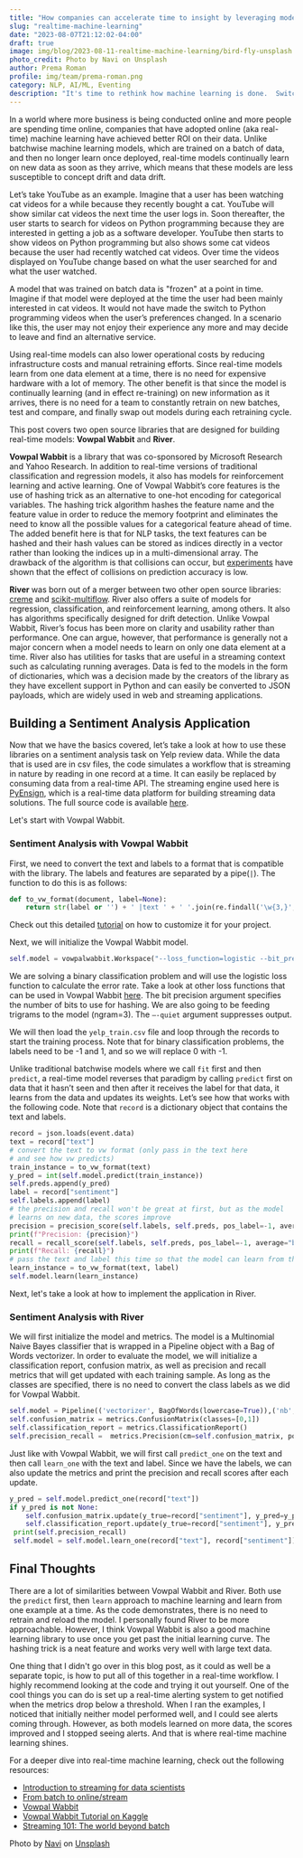 ```yaml
---
title: "How companies can accelerate time to insight by leveraging models that train on the fly"
slug: "realtime-machine-learning"
date: "2023-08-07T21:12:02-04:00"
draft: true
image: img/blog/2023-08-11-realtime-machine-learning/bird-fly-unsplash.jpg
photo_credit: Photo by Navi on Unsplash
author: Prema Roman
profile: img/team/prema-roman.png
category: NLP, AI/ML, Eventing
description: "It's time to rethink how machine learning is done.  Switching to real-time machine learning enables companies to easily adapt in a world where change is the only constant."
---
```


In a world where more business is being conducted online and more people are spending time online, companies that have adopted online (aka real-time) machine learning have achieved better ROI on their data.  Unlike batchwise machine learning models, which are trained on a batch of data, and then no longer learn once deployed, real-time models continually learn on new data as soon as they arrive, which means that these models are less susceptible to concept drift and data drift.

<!--more-->

Let’s take YouTube as an example. Imagine that a user has been watching cat videos for a while because they recently bought a cat. YouTube will show similar cat videos the next time the user logs in. Soon thereafter, the user starts to search for videos on Python programming because they are interested in getting a job as a software developer. YouTube then starts to show videos on Python programming but also shows some cat videos because the user had recently watched cat videos. Over time the videos displayed on YouTube change based on what the user searched for and what the user watched.

A model that was trained on batch data is "frozen" at a point in time. Imagine if that model were deployed at the time the user had been mainly interested in cat videos. It would not have made the switch to Python programming videos when the user’s preferences changed. In a scenario like this, the user may not enjoy their experience any more and may decide to leave and find an alternative service.

Using real-time models can also lower operational costs by reducing infrastructure costs and manual retraining efforts.  Since real-time models learn from one data element at a time, there is no need for expensive hardware with a lot of memory.  The other benefit is that since the model is continually learning (and in effect re-training) on new information as it arrives, there is no need for a team to constantly retrain on new batches, test and compare, and finally swap out models during each retraining cycle.

This post covers two open source libraries that are designed for building real-time models: **Vowpal Wabbit** and **River**.

**Vowpal Wabbit** is a library that was co-sponsored by Microsoft Research and Yahoo Research.  In addition to real-time versions of traditional classification and regression models, it also has models for reinforcement learning and active learning.  One of Vowpal Wabbit’s core features is the use of hashing trick as an alternative to one-hot encoding for categorical variables.  The hashing trick algorithm hashes the feature name and the feature value in order to reduce the memory footprint and eliminates the need to know all the possible values for a categorical feature ahead of time.  The added benefit here is that for NLP tasks, the text features can be hashed and their hash values can be stored as indices directly in a vector rather than looking the indices up in a multi-dimensional array.  The drawback of the algorithm is that collisions can occur, but [experiments](https://booking.ai/dont-be-tricked-by-the-hashing-trick-192a6aae3087) have shown that the effect of collisions on prediction accuracy is low.

**River** was born out of a merger between two other open source libraries: [creme](https://github.com/MaxHalford/creme) and [scikit-multiflow](https://github.com/scikit-multiflow/scikit-multiflow).  River also offers a suite of models for regression, classification, and reinforcement learning, among others.  It also has algorithms specifically designed for drift detection. Unlike Vowpal Wabbit, River’s focus has been more on clarity and usability rather than performance.  One can argue, however, that performance is generally not a major concern when a model needs to learn on only one data element at a time.  River also has utilities for tasks that are useful in a streaming context such as calculating running averages.  Data is fed to the models in the form of dictionaries, which was a decision made by the creators of the library as they have excellent support in Python and can easily be converted to JSON payloads, which are widely used in web and streaming applications.


## Building a Sentiment Analysis Application

Now that we have the basics covered, let’s take a look at how to use these libraries on a sentiment analysis task on Yelp review data.  While the data that is used are in csv files, the code simulates a workflow that is streaming in nature by reading in one record at a time.  It can easily be replaced by consuming data from a real-time API.  The streaming engine used here is [PyEnsign](https://github.com/rotationalio/pyensign), which is a real-time data platform for building streaming data solutions.  The full source code is available [here](https://github.com/rotationalio/online-model-examples). 

Let's start with Vowpal Wabbit.


### Sentiment Analysis with Vowpal Wabbit
First, we need to convert the text and labels to a format that is compatible with the library. The labels and features are separated by a pipe(`|`).  The function to do this is as follows:

```python
def to_vw_format(document, label=None):
    return str(label or '') + ' |text ' + ' '.join(re.findall('\w{3,}', document.lower())) + '\n'
```

Check out this detailed [tutorial](http://www.philippeadjiman.com/blog/2018/04/03/deep-dive-into-logistic-regression-part-3/) on how to customize it for your project.

Next, we will initialize the Vowpal Wabbit model.
```python
self.model = vowpalwabbit.Workspace("--loss_function=logistic --bit_precision=28 --ngram=3 --binary --quiet")
```

We are solving a binary classification problem and will use the logistic loss function to calculate the error rate.  Take a look at other loss functions that can be used in Vowpal Wabbit [here](https://github.com/VowpalWabbit/vowpal_wabbit/wiki/Loss-functions).  The bit precision argument specifies the number of bits to use for hashing.  We are also going to be feeding trigrams to the model (ngram=3).  The `—-quiet` argument suppresses output.

We will then load the `yelp_train.csv` file and loop through the records to start the training process.  Note that for binary classification problems, the labels need to be -1 and 1, and so we will replace 0 with -1.  

Unlike traditional batchwise models where we call `fit` first and then `predict`, a real-time model reverses that paradigm by calling `predict` first on data that it hasn’t seen and then after it receives the label for that data, it learns from the data and updates its weights.  Let’s see how that works with the following code.  Note that `record` is a dictionary object that contains the text and labels.

```python
record = json.loads(event.data)
text = record["text"]
# convert the text to vw format (only pass in the text here 
# and see how vw predicts)
train_instance = to_vw_format(text)
y_pred = int(self.model.predict(train_instance))
self.preds.append(y_pred)
label = record["sentiment"]
self.labels.append(label)
# the precision and recall won't be great at first, but as the model 
# learns on new data, the scores improve 
precision = precision_score(self.labels, self.preds, pos_label=-1, average="binary", zero_division=np.nan)
print(f"Precision: {precision}")
recall = recall_score(self.labels, self.preds, pos_label=-1, average="binary", zero_division=np.nan)
print(f"Recall: {recall}")
# pass the text and label this time so that the model can learn from the example
learn_instance = to_vw_format(text, label)
self.model.learn(learn_instance)
```

Next, let's take a look at how to implement the application in River.

### Sentiment Analysis with River

We will first initialize the model and metrics.  The model is a Multinomial Naive Bayes classifier that is wrapped in a Pipeline object with a Bag of Words vectorizer.  In order to evaluate the model, we will initialize a classification report, confusion matrix, as well as precision and recall metrics that will get updated with each training sample.  As long as the classes are specified, there is no need to convert the class labels as we did for Vowpal Wabbit.

```python
self.model = Pipeline(('vectorizer', BagOfWords(lowercase=True)),('nb', MultinomialNB()))
self.confusion_matrix = metrics.ConfusionMatrix(classes=[0,1])
self.classification_report = metrics.ClassificationReport()
self.precision_recall =  metrics.Precision(cm=self.confusion_matrix, pos_val=1) + metrics.Recall(cm=self.confusion_matrix, pos_val=1)
```

Just like with Vowpal Wabbit, we will first call `predict_one` on the text and then call `learn_one` with the text and label.  Since we have the labels, we can also update the metrics and print the precision and recall scores after each update.

```python
y_pred = self.model.predict_one(record["text"])
if y_pred is not None:
    self.confusion_matrix.update(y_true=record["sentiment"], y_pred=y_pred)
    self.classification_report.update(y_true=record["sentiment"], y_pred=y_pred)
 print(self.precision_recall)
 self.model = self.model.learn_one(record["text"], record["sentiment"]) 
```

## Final Thoughts

There are a lot of similarities between Vowpal Wabbit and River.  Both use the `predict` first, then `learn` approach to machine learning and learn from one example at a time.  As the code demonstrates, there is no need to retrain and reload the model.  I personally found River to be more approachable.  However, I think Vowpal Wabbit is also a good machine learning library to use once you get past the initial learning curve.  The hashing trick is a neat feature and works very well with large text data.

One thing that I didn't go over in this blog post, as it could as well be a separate topic, is how to put all of this together in a real-time workflow.  I highly recommend looking at the code and trying it out yourself.  One of the cool things you can do is set up a real-time alerting system to get notified when the metrics drop below a threshold.  When I ran the examples, I noticed that initially neither model performed well, and I could see alerts coming through.  However, as both models learned on more data, the scores improved and I stopped seeing alerts.  And that is where real-time machine learning shines.

For a deeper dive into real-time machine learning, check out the following resources:
- [Introduction to streaming for data scientists](https://huyenchip.com/2022/08/03/stream-processing-for-data-scientists.html)
- [From batch to online/stream](https://riverml.xyz/dev/examples/batch-to-online/)
- [Vowpal Wabbit](https://vowpalwabbit.org/)
- [Vowpal Wabbit Tutorial on Kaggle](https://www.kaggle.com/code/kashnitsky/topic-8-online-learning-and-vowpal-wabbit#3.2.-News.-Multiclass-classification)
- [Streaming 101: The world beyond batch](https://www.oreilly.com/radar/the-world-beyond-batch-streaming-101/)


Photo by [Navi](https://unsplash.com/@navi_photography) on [Unsplash](https://unsplash.com/photos/HeoATyJ1DFQ)